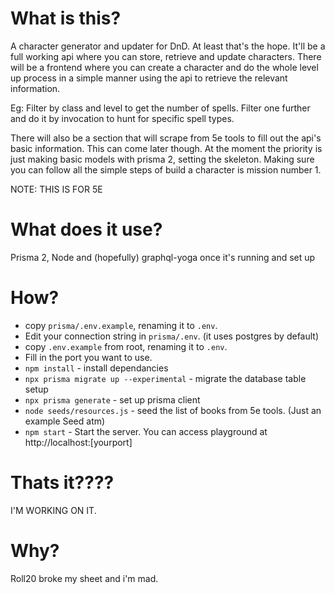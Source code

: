 # What is this?

A character generator and updater for DnD. At least that's the hope. It'll be a full working api where you can store, retrieve and update characters. There will be a frontend where you can create a character and do the whole level up process in a simple manner using the api to retrieve the relevant information.

Eg: Filter by class and level to get the number of spells. Filter one further and do it by invocation to hunt for specific spell types.

There will also be a section that will scrape from 5e tools to fill out the api's basic information. This can come later though. At the moment the priority is just making basic models with prisma 2, setting the skeleton. Making sure you can follow all the simple steps of build a character is mission number 1.

NOTE: THIS IS FOR 5E

# What does it use?

Prisma 2, Node and (hopefully) graphql-yoga once it's running and set up

# How? 

 - copy `prisma/.env.example`, renaming it to `.env`.
 - Edit your connection string in `prisma/.env`. (it uses postgres by default)
 - copy `.env.example` from root, renaming it to `.env`. 
 - Fill in the port you want to use.
 - `npm install` - install dependancies
 - `npx prisma migrate up --experimental` - migrate the database table setup
 - `npx prisma generate` - set up prisma client
 - `node seeds/resources.js` - seed the list of books from 5e tools. (Just an example Seed atm)
 - `npm start` - Start the server. You can access playground at http://localhost:[yourport]

# Thats it????

I'M WORKING ON IT.

# Why?

Roll20 broke my sheet and i'm mad.
